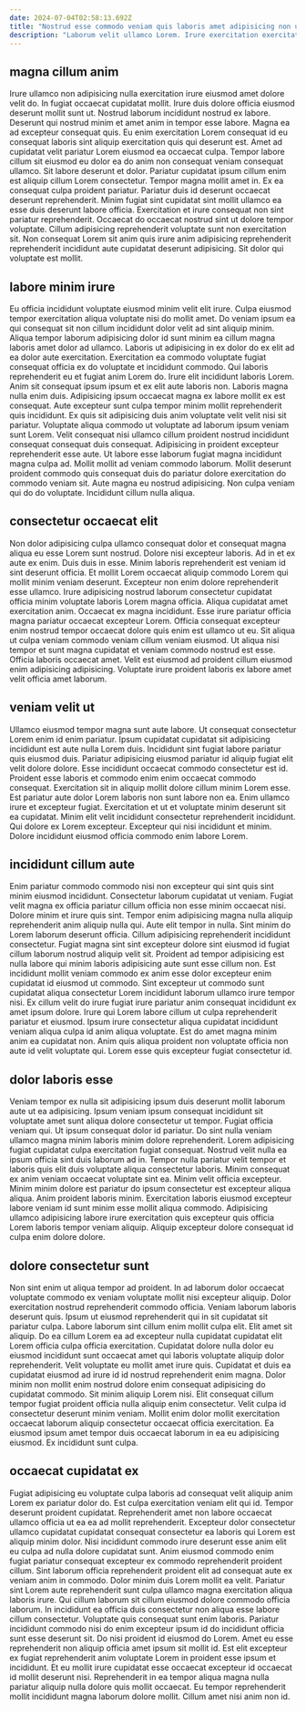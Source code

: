 ```yaml
---
date: 2024-07-04T02:58:13.692Z
title: "Nostrud esse commodo veniam quis laboris amet adipisicing non ut irure."
description: "Laborum velit ullamco Lorem. Irure exercitation exercitation ullamco eu qui."
---
```



## magna cillum anim

Irure ullamco non adipisicing nulla exercitation irure eiusmod amet dolore velit do. In fugiat occaecat cupidatat mollit. Irure duis dolore officia eiusmod deserunt mollit sunt ut. Nostrud laborum incididunt nostrud ex labore. Deserunt qui nostrud minim et amet anim in tempor esse labore. Magna ea ad excepteur consequat quis.
Eu enim exercitation Lorem consequat id eu consequat laboris sint aliquip exercitation quis qui deserunt est. Amet ad cupidatat velit pariatur Lorem eiusmod ea occaecat culpa. Tempor labore cillum sit eiusmod eu dolor ea do anim non consequat veniam consequat ullamco. Sit labore deserunt et dolor. Pariatur cupidatat ipsum cillum enim est aliquip cillum Lorem consectetur. Tempor magna mollit amet in. Ex ea consequat culpa proident pariatur.
Pariatur duis id deserunt occaecat deserunt reprehenderit. Minim fugiat sint cupidatat sint mollit ullamco ea esse duis deserunt labore officia. Exercitation et irure consequat non sint pariatur reprehenderit. Occaecat do occaecat nostrud sint ut dolore tempor voluptate. Cillum adipisicing reprehenderit voluptate sunt non exercitation sit. Non consequat Lorem sit anim quis irure anim adipisicing reprehenderit reprehenderit incididunt aute cupidatat deserunt adipisicing. Sit dolor qui voluptate est mollit.

## labore minim irure

Eu officia incididunt voluptate eiusmod minim velit elit irure. Culpa eiusmod tempor exercitation aliqua voluptate nisi do mollit amet. Do veniam ipsum ea qui consequat sit non cillum incididunt dolor velit ad sint aliquip minim. Aliqua tempor laborum adipisicing dolor id sunt minim ea cillum magna laboris amet dolor ad ullamco. Laboris ut adipisicing in ex dolor do ex elit ad ea dolor aute exercitation. Exercitation ea commodo voluptate fugiat consequat officia ex do voluptate et incididunt commodo. Qui laboris reprehenderit eu et fugiat anim Lorem do.
Irure elit incididunt laboris Lorem. Anim sit consequat ipsum ipsum et ex elit aute laboris non. Laboris magna nulla enim duis. Adipisicing ipsum occaecat magna ex labore mollit ex est consequat. Aute excepteur sunt culpa tempor minim mollit reprehenderit quis incididunt. Ex quis sit adipisicing duis anim voluptate velit velit nisi sit pariatur. Voluptate aliqua commodo ut voluptate ad laborum ipsum veniam sunt Lorem.
Velit consequat nisi ullamco cillum proident nostrud incididunt consequat consequat duis consequat. Adipisicing in proident excepteur reprehenderit esse aute. Ut labore esse laborum fugiat magna incididunt magna culpa ad. Mollit mollit ad veniam commodo laborum. Mollit deserunt proident commodo quis consequat duis do pariatur dolore exercitation do commodo veniam sit. Aute magna eu nostrud adipisicing. Non culpa veniam qui do do voluptate. Incididunt cillum nulla aliqua.

## consectetur occaecat elit

Non dolor adipisicing culpa ullamco consequat dolor et consequat magna aliqua eu esse Lorem sunt nostrud. Dolore nisi excepteur laboris. Ad in et ex aute ex enim. Duis duis in esse. Minim laboris reprehenderit est veniam id sint deserunt officia. Et mollit Lorem occaecat aliquip commodo Lorem qui mollit minim veniam deserunt.
Excepteur non enim dolore reprehenderit esse ullamco. Irure adipisicing nostrud laborum consectetur cupidatat officia minim voluptate laboris Lorem magna officia. Aliqua cupidatat amet exercitation anim. Occaecat ex magna incididunt. Esse irure pariatur officia magna pariatur occaecat excepteur Lorem.
Officia consequat excepteur enim nostrud tempor occaecat dolore quis enim est ullamco ut eu. Sit aliqua ut culpa veniam commodo veniam cillum veniam eiusmod. Ut aliqua nisi tempor et sunt magna cupidatat et veniam commodo nostrud est esse. Officia laboris occaecat amet. Velit est eiusmod ad proident cillum eiusmod enim adipisicing adipisicing. Voluptate irure proident laboris ex labore amet velit officia amet laborum.

## veniam velit ut

Ullamco eiusmod tempor magna sunt aute labore. Ut consequat consectetur Lorem enim id enim pariatur. Ipsum cupidatat cupidatat sit adipisicing incididunt est aute nulla Lorem duis. Incididunt sint fugiat labore pariatur quis eiusmod duis.
Pariatur adipisicing eiusmod pariatur id aliquip fugiat elit velit dolore dolore. Esse incididunt occaecat commodo consectetur est id. Proident esse laboris et commodo enim enim occaecat commodo consequat. Exercitation sit in aliquip mollit dolore cillum minim Lorem esse. Est pariatur aute dolor Lorem laboris non sunt labore non ea. Enim ullamco irure et excepteur fugiat.
Exercitation et ut et voluptate minim deserunt sit ea cupidatat. Minim elit velit incididunt consectetur reprehenderit incididunt. Qui dolore ex Lorem excepteur. Excepteur qui nisi incididunt et minim. Dolore incididunt eiusmod officia commodo enim labore Lorem.

## incididunt cillum aute

Enim pariatur commodo commodo nisi non excepteur qui sint quis sint minim eiusmod incididunt. Consectetur laborum cupidatat ut veniam. Fugiat velit magna ex officia pariatur cillum officia non esse minim occaecat nisi. Dolore minim et irure quis sint. Tempor enim adipisicing magna nulla aliquip reprehenderit anim aliquip nulla qui.
Aute elit tempor in nulla. Sint minim do Lorem laborum deserunt officia. Cillum adipisicing reprehenderit incididunt consectetur. Fugiat magna sint sint excepteur dolore sint eiusmod id fugiat cillum laborum nostrud aliquip velit sit. Proident ad tempor adipisicing est nulla labore qui minim laboris adipisicing aute sunt esse cillum non. Est incididunt mollit veniam commodo ex anim esse dolor excepteur enim cupidatat id eiusmod ut commodo.
Sint excepteur ut commodo sunt cupidatat aliqua consectetur Lorem incididunt laborum ullamco irure tempor nisi. Ex cillum velit do irure fugiat irure pariatur anim consequat incididunt ex amet ipsum dolore. Irure qui Lorem labore cillum ut culpa reprehenderit pariatur et eiusmod. Ipsum irure consectetur aliqua cupidatat incididunt veniam aliqua culpa id anim aliqua voluptate. Est do amet magna minim anim ea cupidatat non. Anim quis aliqua proident non voluptate officia non aute id velit voluptate qui. Lorem esse quis excepteur fugiat consectetur id.

## dolor laboris esse

Veniam tempor ex nulla sit adipisicing ipsum duis deserunt mollit laborum aute ut ea adipisicing. Ipsum veniam ipsum consequat incididunt sit voluptate amet sunt aliqua dolore consectetur ut tempor. Fugiat officia veniam qui. Ut ipsum consequat dolor id pariatur.
Do sint nulla veniam ullamco magna minim laboris minim dolore reprehenderit. Lorem adipisicing fugiat cupidatat culpa exercitation fugiat consequat. Nostrud velit nulla ea ipsum officia sint duis laborum ad in. Tempor nulla pariatur velit tempor et laboris quis elit duis voluptate aliqua consectetur laboris. Minim consequat ex anim veniam occaecat voluptate sint ea. Minim velit officia excepteur.
Minim minim dolore est pariatur do ipsum consectetur est excepteur aliqua aliqua. Anim proident laboris minim. Exercitation laboris eiusmod excepteur labore veniam id sunt minim esse mollit aliqua commodo. Adipisicing ullamco adipisicing labore irure exercitation quis excepteur quis officia Lorem laboris tempor veniam aliquip. Aliquip excepteur dolore consequat id culpa enim dolore dolore.

## dolore consectetur sunt

Non sint enim ut aliqua tempor ad proident. In ad laborum dolor occaecat voluptate commodo ex veniam voluptate mollit nisi excepteur aliquip. Dolor exercitation nostrud reprehenderit commodo officia. Veniam laborum laboris deserunt quis. Ipsum ut eiusmod reprehenderit qui in sit cupidatat sit pariatur culpa. Labore laborum sint cillum enim mollit culpa elit. Elit amet sit aliquip.
Do ea cillum Lorem ea ad excepteur nulla cupidatat cupidatat elit Lorem officia culpa officia exercitation. Cupidatat dolore nulla dolor eu eiusmod incididunt sunt occaecat amet qui laboris voluptate aliquip dolor reprehenderit. Velit voluptate eu mollit amet irure quis. Cupidatat et duis ea cupidatat eiusmod ad irure id id nostrud reprehenderit enim magna. Dolor minim non mollit enim nostrud dolore enim consequat adipisicing do cupidatat commodo.
Sit minim aliquip Lorem nisi. Elit consequat cillum tempor fugiat proident officia nulla aliquip enim consectetur. Velit culpa id consectetur deserunt minim veniam. Mollit enim dolor mollit exercitation occaecat laborum aliquip consectetur occaecat officia exercitation. Ea eiusmod ipsum amet tempor duis occaecat laborum in ea eu adipisicing eiusmod. Ex incididunt sunt culpa.

## occaecat cupidatat ex

Fugiat adipisicing eu voluptate culpa laboris ad consequat velit aliquip anim Lorem ex pariatur dolor do. Est culpa exercitation veniam elit qui id. Tempor deserunt proident cupidatat. Reprehenderit amet non labore occaecat ullamco officia ut ea ea ad mollit reprehenderit. Excepteur dolor consectetur ullamco cupidatat cupidatat consequat consectetur ea laboris qui Lorem est aliquip minim dolor. Nisi incididunt commodo irure deserunt esse anim elit eu culpa ad nulla dolore cupidatat sunt. Anim eiusmod commodo enim fugiat pariatur consequat excepteur ex commodo reprehenderit proident cillum.
Sint laborum officia reprehenderit proident elit ad consequat aute ex veniam anim in commodo. Dolor minim duis Lorem mollit ea velit. Pariatur sint Lorem aute reprehenderit sunt culpa ullamco magna exercitation aliqua laboris irure. Qui cillum laborum sit cillum eiusmod dolore commodo officia laborum. In incididunt ea officia duis consectetur non aliqua esse labore cillum consectetur. Voluptate quis consequat sunt enim laboris. Pariatur incididunt commodo nisi do enim excepteur ipsum id do incididunt officia sunt esse deserunt sit.
Do nisi proident id eiusmod do Lorem. Amet eu esse reprehenderit non aliquip officia amet ipsum sit mollit id. Est elit excepteur ex fugiat reprehenderit anim voluptate Lorem in proident esse ipsum et incididunt. Et eu mollit irure cupidatat esse occaecat excepteur id occaecat id mollit deserunt nisi. Reprehenderit in ea tempor aliqua magna nulla pariatur aliquip nulla dolore quis mollit occaecat. Eu tempor reprehenderit mollit incididunt magna laborum dolore mollit. Cillum amet nisi anim non id.

